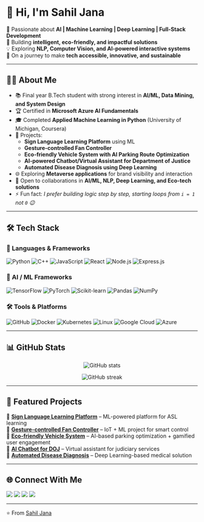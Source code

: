 # 👋 Hi, I'm Sahil Jana

🚀 Passionate about **AI | Machine Learning | Deep Learning | Full-Stack Development**  
🎯 Building **intelligent, eco-friendly, and impactful solutions**  
💡 Exploring **NLP, Computer Vision, and AI-powered interactive systems**  
🌱 On a journey to make **tech accessible, innovative, and sustainable**

---

## 🧑‍💻 About Me  
- 📚 Final year B.Tech student with strong interest in **AI/ML, Data Mining, and System Design**  
- 🏆 Certified in **Microsoft Azure AI Fundamentals**  
- 🎓 Completed **Applied Machine Learning in Python** (University of Michigan, Coursera)  
- 🔭 Projects:  
  - **Sign Language Learning Platform** using ML  
  - **Gesture-controlled Fan Controller**  
  - **Eco-friendly Vehicle System with AI Parking Route Optimization**  
  - **AI-powered Chatbot/Virtual Assistant for Department of Justice**  
  - **Automated Disease Diagnosis using Deep Learning**  
- 🌐 Exploring **Metaverse applications** for brand visibility and interaction  
- 🤝 Open to collaborations in **AI/ML, NLP, Deep Learning, and Eco-tech solutions**  
- ⚡ Fun fact: *I prefer building logic step by step, starting loops from `i = 1` not `0` 😉*

---

## 🛠️ Tech Stack  
### 🚀 Languages & Frameworks
![Python](https://img.shields.io/badge/-Python-3776AB?style=flat&logo=python&logoColor=white)
![C++](https://img.shields.io/badge/-C++-00599C?style=flat&logo=cplusplus&logoColor=white)
![JavaScript](https://img.shields.io/badge/-JavaScript-F7DF1E?style=flat&logo=javascript&logoColor=black)
![React](https://img.shields.io/badge/-React-61DAFB?style=flat&logo=react&logoColor=black)
![Node.js](https://img.shields.io/badge/-Node.js-339933?style=flat&logo=node.js&logoColor=white)
![Express.js](https://img.shields.io/badge/-Express.js-000000?style=flat&logo=express&logoColor=white)

### 🤖 AI / ML Frameworks
![TensorFlow](https://img.shields.io/badge/-TensorFlow-FF6F00?style=flat&logo=tensorflow&logoColor=white)
![PyTorch](https://img.shields.io/badge/-PyTorch-EE4C2C?style=flat&logo=pytorch&logoColor=white)
![Scikit-learn](https://img.shields.io/badge/-Scikit--learn-F7931E?style=flat&logo=scikitlearn&logoColor=white)
![Pandas](https://img.shields.io/badge/-Pandas-150458?style=flat&logo=pandas&logoColor=white)
![NumPy](https://img.shields.io/badge/-NumPy-013243?style=flat&logo=numpy&logoColor=white)

### 🛠️ Tools & Platforms
![GitHub](https://img.shields.io/badge/-GitHub-181717?style=flat&logo=github)
![Docker](https://img.shields.io/badge/-Docker-2496ED?style=flat&logo=docker&logoColor=white)
![Kubernetes](https://img.shields.io/badge/-Kubernetes-326CE5?style=flat&logo=kubernetes&logoColor=white)
![Linux](https://img.shields.io/badge/-Linux-FCC624?style=flat&logo=linux&logoColor=black)
![Google Cloud](https://img.shields.io/badge/-Google_Cloud-4285F4?style=flat&logo=googlecloud&logoColor=white)
![Azure](https://img.shields.io/badge/-Microsoft_Azure-0078D4?style=flat&logo=microsoftazure&logoColor=white)

---

## 📊 GitHub Stats
<p align="center">
  <img src="https://github-readme-stats.vercel.app/api?username=sahiljana&show_icons=true&theme=radical" alt="GitHub stats" />
</p>  

<p align="center">
  <img src="https://github-readme-streak-stats.herokuapp.com/?user=sahiljana&theme=radical" alt="GitHub streak" />
</p>  

---

## 🚀 Featured Projects
🔹 [**Sign Language Learning Platform**](https://github.com/sahiljana01/SignLanguage-ML) – ML-powered platform for ASL learning  
🔹 [**Gesture-controlled Fan Controller**](https://github.com/sahiljana01/GestureFanController) – IoT + ML project for smart control  
🔹 [**Eco-friendly Vehicle System**](https://github.com/sahiljana01/EcoVehicleSystem) – AI-based parking optimization + gamified user engagement  
🔹 [**AI Chatbot for DOJ**](https://github.com/sahiljana01/DOJ-AI-Chatbot) – Virtual assistant for judiciary services  
🔹 [**Automated Disease Diagnosis**](https://github.com/sahiljana01/DeepDiseaseDiagnosis) – Deep Learning-based medical solution  

---

## 🌐 Connect With Me
<p align="left">
  <a href="https://www.linkedin.com/in/sahiljana/"><img src="https://img.shields.io/badge/-LinkedIn-0077B5?style=flat&logo=linkedin&logoColor=white"/></a>
  <a href="mailto:sahiljana@example.com"><img src="https://img.shields.io/badge/-Gmail-D14836?style=flat&logo=gmail&logoColor=white"/></a>
  <a href="https://twitter.com/sahiljana"><img src="https://img.shields.io/badge/-Twitter-1DA1F2?style=flat&logo=twitter&logoColor=white"/></a>
  <a href="https://github.com/sahiljana01"><img src="https://img.shields.io/badge/-GitHub-181717?style=flat&logo=github&logoColor=white"/></a>
</p>  

---

⭐️ From [Sahil Jana](https://github.com/sahiljana01)
